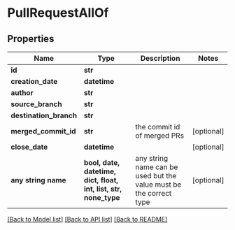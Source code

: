 # PullRequestAllOf


## Properties
Name | Type | Description | Notes
------------ | ------------- | ------------- | -------------
**id** | **str** |  | 
**creation_date** | **datetime** |  | 
**author** | **str** |  | 
**source_branch** | **str** |  | 
**destination_branch** | **str** |  | 
**merged_commit_id** | **str** | the commit id of merged PRs | [optional] 
**close_date** | **datetime** |  | [optional] 
**any string name** | **bool, date, datetime, dict, float, int, list, str, none_type** | any string name can be used but the value must be the correct type | [optional]

[[Back to Model list]](../README.md#documentation-for-models) [[Back to API list]](../README.md#documentation-for-api-endpoints) [[Back to README]](../README.md)


